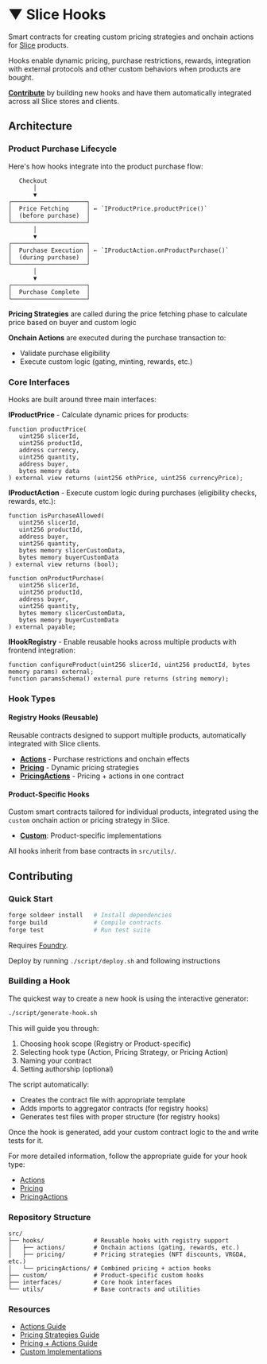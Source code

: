 # ▼ Slice Hooks

Smart contracts for creating custom pricing strategies and onchain actions for [Slice](https://slice.so) products.

Hooks enable dynamic pricing, purchase restrictions, rewards, integration with external protocols and other custom behaviors when products are bought.

**[Contribute](#contributing)** by building new hooks and have them automatically integrated across all Slice stores and clients.

## Architecture

### Product Purchase Lifecycle

Here's how hooks integrate into the product purchase flow:

```
   Checkout
       │
       ▼
┌─────────────────────┐
│  Price Fetching     │ ← `IProductPrice.productPrice()`
│  (before purchase)  │
└─────────────────────┘
       │
       ▼
┌─────────────────────┐
│  Purchase Execution │ ← `IProductAction.onProductPurchase()`
│  (during purchase)  │
└─────────────────────┘
       │
       ▼
┌─────────────────────┐
│  Purchase Complete  │
└─────────────────────┘
```

**Pricing Strategies** are called during the price fetching phase to calculate price based on buyer and custom logic

**Onchain Actions** are executed during the purchase transaction to:
- Validate purchase eligibility
- Execute custom logic (gating, minting, rewards, etc.)

### Core Interfaces

Hooks are built around three main interfaces:

**IProductPrice** - Calculate dynamic prices for products:
```solidity
function productPrice(
   uint256 slicerId,
   uint256 productId,
   address currency,
   uint256 quantity,
   address buyer,
   bytes memory data
) external view returns (uint256 ethPrice, uint256 currencyPrice);
```

**IProductAction** - Execute custom logic during purchases (eligibility checks, rewards, etc.):
```solidity
function isPurchaseAllowed(
   uint256 slicerId,
   uint256 productId,
   address buyer,
   uint256 quantity,
   bytes memory slicerCustomData,
   bytes memory buyerCustomData
) external view returns (bool);

function onProductPurchase(
   uint256 slicerId,
   uint256 productId,
   address buyer,
   uint256 quantity,
   bytes memory slicerCustomData,
   bytes memory buyerCustomData
) external payable;
```

**IHookRegistry** - Enable reusable hooks across multiple products with frontend integration:
```solidity
function configureProduct(uint256 slicerId, uint256 productId, bytes memory params) external;
function paramsSchema() external pure returns (string memory);
```

### Hook Types

#### Registry Hooks (Reusable)

Reusable contracts designed to support multiple products, automatically integrated with Slice clients.

- **[Actions](./src/hooks/actions/)** - Purchase restrictions and onchain effects
- **[Pricing](./src/hooks/pricing/)** - Dynamic pricing strategies  
- **[PricingActions](./src/hooks/pricingActions/)** - Pricing + actions in one contract

#### Product-Specific Hooks

Custom smart contracts tailored for individual products, integrated using the `custom` onchain action or pricing strategy in Slice.

- **[Custom](./src/custom/)**: Product-specific implementations

All hooks inherit from base contracts in `src/utils/`.

## Contributing

### Quick Start

```bash
forge soldeer install   # Install dependencies
forge build             # Compile contracts
forge test              # Run test suite
```

Requires [Foundry](https://book.getfoundry.sh/getting-started/installation).

Deploy by running `./script/deploy.sh` and following instructions

### Building a Hook

The quickest way to create a new hook is using the interactive generator:

```bash
./script/generate-hook.sh
```

This will guide you through:
1. Choosing hook scope (Registry or Product-specific)
2. Selecting hook type (Action, Pricing Strategy, or Pricing Action)
3. Naming your contract
4. Setting authorship (optional)

The script automatically:
- Creates the contract file with appropriate template
- Adds imports to aggregator contracts (for registry hooks)
- Generates test files with proper structure (for registry hooks)

Once the hook is generated, add your custom contract logic to the and write tests for it.

For more detailed information, follow the appropriate guide for your hook type:
- [Actions](./src/hooks/actions/README.md)
- [Pricing](./src/hooks/pricing/README.md)
- [PricingActions](./src/hooks/pricingActions/README.md)

### Repository Structure

```
src/
├── hooks/              # Reusable hooks with registry support
│   ├── actions/        # Onchain actions (gating, rewards, etc.)
│   ├── pricing/        # Pricing strategies (NFT discounts, VRGDA, etc.)
│   └── pricingActions/ # Combined pricing + action hooks
├── custom/             # Product-specific custom hooks
├── interfaces/         # Core hook interfaces
└── utils/              # Base contracts and utilities
```

### Resources

- [Actions Guide](./src/hooks/actions/README.md)
- [Pricing Strategies Guide](./src/hooks/pricing/README.md)
- [Pricing + Actions Guide](./src/hooks/pricingActions/README.md)
- [Custom Implementations](./src/custom/README.md)